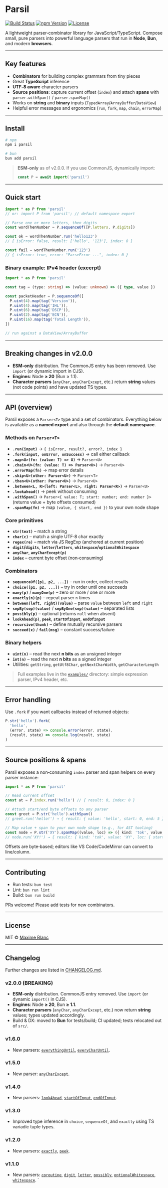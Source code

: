 # Parsil

[![Build Status](https://github.com/salty-max/parsil/workflows/CI/badge.svg)](https://github.com/salty-max/parsil/actions)
[![npm Version](https://img.shields.io/npm/v/parsil.svg?style=flat-square)](https://www.npmjs.com/package/parsil)
[![License](https://img.shields.io/npm/l/parsil.svg?style=flat-square)](https://github.com/salty-max/parsil/blob/main/LICENSE)

A lightweight parser‑combinator library for JavaScript/TypeScript. Compose small, pure parsers into powerful language parsers that run in **Node**, **Bun**, and modern **browsers**.

---

## Key features

- **Combinators** for building complex grammars from tiny pieces
- Great **TypeScript** inference
- **UTF‑8 aware** character parsers
- **Source positions**: capture current offset (`index`) and attach **spans** with `parser.withSpan()` / `parser.spanMap()`
- Works on **string** and **binary** inputs (`TypedArray`/`ArrayBuffer`/`DataView`)
- Helpful error messages and ergonomics (`run`, `fork`, `map`, `chain`, `errorMap`)

---

## Install

```bash
# npm
npm i parsil

# bun
bun add parsil
```

> **ESM‑only** as of v2.0.0. If you use CommonJS, dynamically import:
>
> ```js
> const P = await import('parsil')
> ```

---

## Quick start

```ts
import * as P from 'parsil'
// or: import P from 'parsil'; // default namespace export

// Parse one or more letters, then digits
const wordThenNumber = P.sequenceOf([P.letters, P.digits])

const ok = wordThenNumber.run('hello123')
// { isError: false, result: ['hello', '123'], index: 8 }

const fail = wordThenNumber.run('123')
// { isError: true, error: "ParseError ...", index: 0 }
```

### Binary example: IPv4 header (excerpt)

```ts
import * as P from 'parsil'

const tag = (type: string) => (value: unknown) => ({ type, value })

const packetHeader = P.sequenceOf([
  P.uint(4).map(tag('Version')),
  P.uint(4).map(tag('IHL')),
  P.uint(6).map(tag('DSCP')),
  P.uint(2).map(tag('ECN')),
  P.uint(16).map(tag('Total Length')),
])

// run against a DataView/ArrayBuffer
```

---

## Breaking changes in **v2.0.0**

- **ESM‑only** distribution. The CommonJS entry has been removed. Use `import` (or dynamic import in CJS).
- **Engines**: Node **≥ 20** (Bun ≥ 1.1).
- **Character parsers** (`anyChar`, `anyCharExcept`, etc.) return **string** values (not code points) and have updated TS types.

---

## API (overview)

Parsil exposes a `Parser<T>` type and a set of combinators. Everything below is available as a **named export** and also through the **default namespace**.

### Methods on `Parser<T>`

- **`.run(input)`** → `{ isError, result?, error?, index }`
- **`.fork(input, onError, onSuccess)`** → call either callback
- **`.map<U>(fn: (value: T) => U)`** → `Parser<U>`
- **`.chain<U>(fn: (value: T) => Parser<U>)`** → `Parser<U>`
- **`.errorMap(fn)`** → map error details
- **`.skip<U>(other: Parser<U>)`** → `Parser<T>`
- **`.then<U>(other: Parser<U>)`** → `Parser<U>`
- **`.between<L, R>(left: Parser<L>, right: Parser<R>)`** → `Parser<U>`
- **`.lookahead()`** → peek without consuming
- **`.withSpan()`** → `Parser<{ value: T; start: number; end: number }>` (returns value + byte offsets consumed)
- **`.spanMap(fn)`** → map `(value, { start, end })` to your own node shape

### Core primitives

- **`str(text)`** – match a string
- **`char(c)`** – match a single UTF‑8 char exactly
- **`regex(re)`** – match via JS RegExp (anchored at current position)
- **`digit`/`digits`**, **`letter`/`letters`**, **`whitespace`/`optionalWhitespace`**
- **`anyChar`**, **`anyCharExcept(p)`**
- **`index`** – current byte offset (non‑consuming)

### Combinators

- **`sequenceOf([p1, p2, ...])`** – run in order, collect results
- **`choice([p1, p2, ...])`** – try in order until one succeeds
- **`many(p)`** / **`manyOne(p)`** – zero or more / one or more
- **`exactly(n)(p)`** – repeat parser `n` times
- **`between(left, right)(value)`** – parse `value` between `left` and `right`
- **`sepBy(sep)(value)`** / **`sepByOne(sep)(value)`** – separated lists
- **`possibly(p)`** – optional (returns `null` when absent)
- **`lookAhead(p)`**, **`peek`**, **`startOfInput`**, **`endOfInput`**
- **`recursive(thunk)`** – define mutually recursive parsers
- **`succeed(x)`** / **`fail(msg)`** – constant success/failure

### Binary helpers

- **`uint(n)`** – read the next **n bits** as an unsigned integer
- **`int(n)`** – read the next **n bits** as a signed integer
- Utilities: `getString`, `getUtf8Char`, `getNextCharWidth`, `getCharacterLength`

> Full examples live in the [`examples/`](./examples) directory: simple expression parser, IPv4 header, etc.

---

## Error handling

Use `.fork` if you want callbacks instead of returned objects:

```ts
P.str('hello').fork(
  'hello',
  (error, state) => console.error(error, state),
  (result, state) => console.log(result, state)
)
```

---

## Source positions & spans

Parsil exposes a non‑consuming `index` parser and span helpers on every parser instance:

```ts
import * as P from 'parsil'

// Read current offset
const at = P.index.run('hello') // { result: 0, index: 0 }

// Attach start/end byte offsets to any parser
const greet = P.str('hello').withSpan()
// greet.run('hello!') → { result: { value: 'hello', start: 0, end: 5 }, index: 5 }

// Map value + span to your own node shape (e.g., for AST tooling)
const node = P.str('XY').spanMap((value, loc) => ({ kind: 'tok', value, loc }))
// node.run('XY!') → { result: { kind: 'tok', value: 'XY', loc: { start: 0, end: 2 } }, index: 2 }
```

Offsets are byte‑based; editors like VS Code/CodeMirror can convert to line/column.

---

## Contributing

- Run tests: `bun test`
- Lint: `bun run lint`
- Build: `bun run build`

PRs welcome! Please add tests for new combinators.

---

## License

MIT © [Maxime Blanc](https://github.com/salty-max)

---

## Changelog

Further changes are listed in [CHANGELOG.md](./CHANGELOG.md).

### v2.0.0 (BREAKING)

- **ESM-only** distribution. CommonJS entry removed. Use `import` (or dynamic `import()` in CJS).
- **Engines**: Node **≥ 20**, Bun **≥ 1.1**.
- **Character parsers** (`anyChar`, `anyCharExcept`, etc.) now return **string** values; types updated accordingly.
- Build & DX: moved to **Bun** for tests/build; CI updated; tests relocated out of `src/`.

### v1.6.0

- New parsers: [`everythingUntil`](#everythinguntil), [`everyCharUntil`](#everycharuntil).

### v1.5.0

- New parser: [`anyCharExcept`](#anycharexcept).

### v1.4.0

- New parsers: [`lookAhead`](#lookahead), [`startOfInput`](#startofinput), [`endOfInput`](#endofinput).

### v1.3.0

- Improved type inference in `choice`, `sequenceOf`, and `exactly` using TS variadic tuple types.

### v1.2.0

- New parsers: [`exactly`](#exactly), [`peek`](#peek).

### v1.1.0

- New parsers: [`coroutine`](#coroutine), [`digit`](#digit), [`letter`](#letter), [`possibly`](#possibly), [`optionalWhitespace`](#optionalwhitespace), [`whitespace`](#whitespace).
  `
